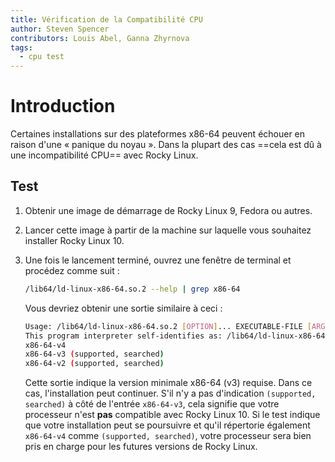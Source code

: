 ```yaml
---
title: Vérification de la Compatibilité CPU
author: Steven Spencer
contributors: Louis Abel, Ganna Zhyrnova
tags:
  - cpu test
---
```


# Introduction

Certaines installations sur des plateformes x86-64 peuvent échouer en raison d'une « panique du noyau ». Dans la plupart des cas ==cela est dû à une incompatibilité CPU== avec Rocky Linux.

## Test

1. Obtenir une image de démarrage de Rocky Linux 9, Fedora ou autres.

2. Lancer cette image à partir de la machine sur laquelle vous souhaitez installer Rocky Linux 10.

3. Une fois le lancement terminé, ouvrez une fenêtre de terminal et procédez comme suit :

   ```bash
   /lib64/ld-linux-x86-64.so.2 --help | grep x86-64
   ```

   Vous devriez obtenir une sortie similaire à ceci :

   ```bash
   Usage: /lib64/ld-linux-x86-64.so.2 [OPTION]... EXECUTABLE-FILE [ARGS-FOR-PROGRAM...]
   This program interpreter self-identifies as: /lib64/ld-linux-x86-64.so.2
   x86-64-v4
   x86-64-v3 (supported, searched)
   x86-64-v2 (supported, searched)
   ```

   Cette sortie indique la version minimale x86-64 (v3) requise. Dans ce cas, l'installation peut continuer. S'il n'y a pas d'indication `(supported, searched)` à côté de l'entrée `x86-64-v3`, cela signifie que votre processeur n'est **pas** compatible avec Rocky Linux 10. Si le test indique que votre installation peut se poursuivre et qu'il répertorie également `x86-64-v4` comme `(supported, searched)`, votre processeur sera bien pris en charge pour les futures versions de Rocky Linux.
